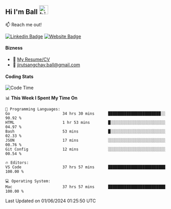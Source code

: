 ## Hi I'm Ball <img src="https://user-images.githubusercontent.com/1303154/88677602-1635ba80-d120-11ea-84d8-d263ba5fc3c0.gif" width="28px" height="28px" alt="hi">
 
:mailbox: Reach me out!

[![Linkedin Badge](https://img.shields.io/badge/-Jirut-0e76a8?style=flat&labelColor=0e76a8&logo=linkedin&logoColor=white)](https://www.linkedin.com/in/jirut-sangchay-338370251)
[![Website Badge](https://img.shields.io/badge/Website-184aa8?logo=website&logoColor=)](https://resume-jirut.web.app)

<!-- TODO: Add last video link -->
#### Bizness
- :paperclip: [My Resume/CV](https://github.com/Jirut01/Jirut01/blob/main/resume_jirut.pdf)
- :email: jirutsangchay.ball@gmail.com

#### Coding Stats


<!--START_SECTION:waka-->
![Code Time](http://img.shields.io/badge/Code%20Time-1%2C189%20hrs%206%20mins-blue)

📊 **This Week I Spent My Time On** 

```text
💬 Programming Languages: 
Go                       34 hrs 30 mins      ███████████████████████░░   90.92 % 
HTML                     1 hr 53 mins        █░░░░░░░░░░░░░░░░░░░░░░░░   04.97 % 
Bash                     53 mins             █░░░░░░░░░░░░░░░░░░░░░░░░   02.33 % 
JSON                     17 mins             ░░░░░░░░░░░░░░░░░░░░░░░░░   00.76 % 
Git Config               12 mins             ░░░░░░░░░░░░░░░░░░░░░░░░░   00.54 % 

🔥 Editors: 
VS Code                  37 hrs 57 mins      █████████████████████████   100.00 % 

💻 Operating System: 
Mac                      37 hrs 57 mins      █████████████████████████   100.00 % 
```


 Last Updated on 01/06/2024 01:25:50 UTC
<!--END_SECTION:waka-->
